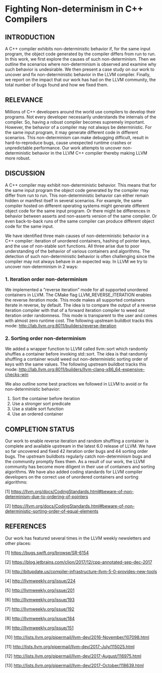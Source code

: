 # Fighting Non-determinism in C++ Compilers

## INTRODUCTION
A C++ compiler exhibits non-deterministic behavior if, for the same input
program, the object code generated by the compiler differs from run to run. In
this work, we first explore the causes of such non-determinism. Then we
outline the scenarios where non-determinism is observed and examine why such
behavior is undesirable. We then present a case study on our work to uncover
and fix non-deterministic behavior in the LLVM compiler. Finally, we report on
the impact that our work has had on the LLVM community, the total number of
bugs found and how we fixed them.

## RELEVANCE
Millions of C++ developers around the world use compilers to develop their
programs. Not every developer necessarily understands the internals of the
compiler. So, having a robust compiler becomes supremely important. However,
the behavior of a compiler may not always be deterministic. For the same input
program, it may generate different code in different scenarios. This
non-determinism can make debugging difficult, result in hard-to-reproduce bugs,
cause unexpected runtime crashes or unpredictable performance.  Our work
attempts to uncover non-deterministic behavior in the LLVM C++ compiler thereby
making LLVM more robust.

## DISCUSSION
A C++ compiler may exhibit non-deterministic behavior. This means that for the
same input program the object code generated by the compiler may differ from
run to run.  This non-deterministic behavior can either remain hidden or
manifest itself in several scenarios. For example, the same compiler hosted on
different operating systems might generate different object code for the same
input program. Or there might be differences in behavior between asserts and
non-asserts version of the same compiler. Or even back-to-back runs of the same
compiler can produce different object code for the same input.

We have identified three main causes of non-deterministic behavior in a C++
compiler: iteration of unordered containers, hashing of pointer keys, and the
use of non-stable sort functions. All three arise due to poor understanding of
the behavior of various containers and algorithms.  The detection of such
non-deterministic behavior is often challenging since the compiler may not
always behave in an expected way. In LLVM we try to uncover non-determinism in
2 ways:

### 1. Iteration order non-determinism
We implemented a “reverse iteration” mode for all supported unordered
containers in LLVM. The CMake flag LLVM_REVERSE_ITERATION enables the reverse
iteration mode. This mode makes all supported containers iterate in reverse, by
default. The idea is to compare the output of a reverse iteration compiler with
that of a forward iteration compiler to weed out iteration order randomness.
This mode is transparent to the user and comes with almost zero runtime cost.
The following upstream buildbot tracks this mode:
http://lab.llvm.org:8011/builders/reverse-iteration

### 2. Sorting order non-determinism
We added a wrapper function to LLVM called llvm::sort which randomly shuffles a
container before invoking std::sort. The idea is that randomly shuffling a
container would weed out non-deterministic sorting order of keys with the same
values. The following upstream buildbot tracks this mode:
http://lab.llvm.org:8011/builders/llvm-clang-x86_64-expensive-checks-win

We also outline some best practices we followed in LLVM to avoid or fix
non-deterministic behavior:
1. Sort the container before iteration
2. Use a stronger sort predicate
3. Use a stable sort function
4. Use an ordered container

## COMPLETION STATUS
Our work to enable reverse iteration and random shuffling a container is
complete and available upstream in the latest 6.0 release of LLVM. We have so
far uncovered and fixed 42 iteration order bugs and 44 sorting order bugs. The
upstream buildbots regularly catch non-determinism bugs and the community
promptly fixes them. As a result of our work, the LLVM community has become
more diligent in their use of containers and sorting algorithms. We have also
added coding standards for LLVM compiler developers on the correct use of
unordered containers and sorting algorithms:

[1] https://llvm.org/docs/CodingStandards.html#beware-of-non-determinism-due-to-ordering-of-pointers

[2] https://llvm.org/docs/CodingStandards.html#beware-of-non-deterministic-sorting-order-of-equal-elements

## REFERENCES
Our work has featured several times in the LLVM weekly newsletters and other
places:

[1] https://bugs.swift.org/browse/SR-6154

[2] https://blog.jetbrains.com/clion/2017/12/cpp-annotated-sep-dec-2017

[3] http://bitupdate.us/compiler-infrastructure-llvm-5-0-provides-new-tools

[4] http://llvmweekly.org/issue/224

[5] http://llvmweekly.org/issue/201

[6] http://llvmweekly.org/issue/193

[7] http://llvmweekly.org/issue/192

[8] http://llvmweekly.org/issue/184

[9] http://llvmweekly.org/issue/151

[10] http://lists.llvm.org/pipermail/llvm-dev/2016-November/107098.html

[11] http://lists.llvm.org/pipermail/llvm-dev/2017-July/115025.html

[12] http://lists.llvm.org/pipermail/llvm-dev/2017-August/116975.html

[13] http://lists.llvm.org/pipermail/llvm-dev/2017-October/118639.html
